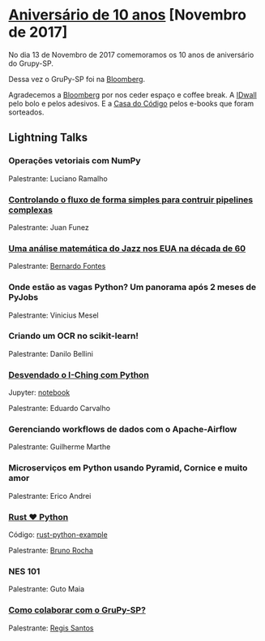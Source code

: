 # [Aniversário de 10 anos][0] [Novembro de 2017]

No dia 13 de Novembro de 2017 comemoramos os 10 anos de aniversário do Grupy-SP.

Dessa vez o GruPy-SP foi na [Bloomberg][1].

Agradecemos a [Bloomberg][1] por nos ceder espaço e coffee break. A [IDwall][2] pelo bolo e pelos adesivos. E a [Casa do Código][3] pelos e-books que foram sorteados.


## Lightning Talks

### Operações vetoriais com NumPy

Palestrante: Luciano Ramalho


### [Controlando o fluxo de forma simples para contruir pipelines complexas][11]

Palestrante: Juan Funez


### [Uma análise matemática do Jazz nos EUA na década de 60][4]

Palestrante: [Bernardo Fontes][5]


### Onde estão as vagas Python? Um panorama após 2 meses de PyJobs

Palestrante: Vinicius Mesel


### Criando um OCR no scikit-learn!

Palestrante: Danilo Bellini


### [Desvendado o I-Ching com Python][6]

Jupyter: [notebook][7]

Palestrante: Eduardo Carvalho


### Gerenciando workflows de dados com o Apache-Airflow

Palestrante: Guilherme Marthe


### Microserviços em Python usando Pyramid, Cornice e muito amor

Palestrante: Erico Andrei


### [Rust ❤️ Python][8]

Código: [rust-python-example][9]

Palestrante: [Bruno Rocha][10]


### NES 101

Palestrante: Guto Maia


### [Como colaborar com o GruPy-SP?](http://slides.com/regissilva/como-colaborar-com-o-grupy-sp#/)

Palestrante: [Regis Santos](https://github.com/rg3915/)


[0]: https://www.meetup.com/pt-BR/Grupy-SP/events/244141428/
[1]: https://www.bloomberg.com.br/
[2]: https://idwall.co/
[3]: https://www.casadocodigo.com.br/
[4]: https://berinhard.github.io/talks/grupy_sp_grafos/index.html#/
[5]: https://github.com/berinhard
[6]: http://slides.com/eduardooliveiradecarvalho/desvendando-o-iching
[7]: https://nbviewer.jupyter.org/gist/eduardostalinho/964fe9404e748a9e9b0ca07d9051ad1a
[8]: https://pt.slideshare.net/rochacbruno/escrevendo-modulos-python-com-rust
[9]: https://github.com/rochacbruno/rust-python-example
[10]: https://github.com/rochacbruno
[11]: https://www.slideshare.net/jfunez/controlando-o-fluxo-de-forma-simples-para-construir-pipelines-complexas